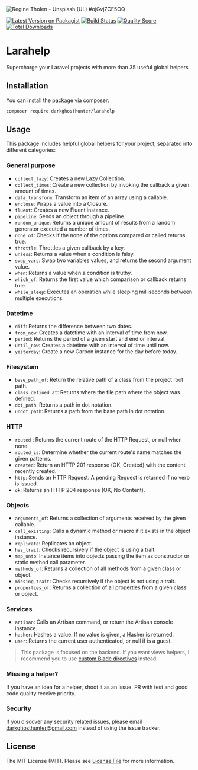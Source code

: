 ![Regine Tholen - Unsplash (UL) #ojGvj7CE5OQ](https://images.unsplash.com/photo-1574246915327-8cf501d94757?ixlib=rb-1.2.1&ixid=eyJhcHBfaWQiOjEyMDd9&auto=format&fit=crop&w=1280&h=400&q=80)

[![Latest Version on Packagist](https://img.shields.io/packagist/v/darkghosthunter/larahelp.svg?style=flat-square)](https://packagist.org/packages/darkghosthunter/larahelp)
[![Build Status](https://img.shields.io/travis/darkghosthunter/larahelp/master.svg?style=flat-square)](https://travis-ci.org/darkghosthunter/larahelp)
[![Quality Score](https://img.shields.io/scrutinizer/g/darkghosthunter/larahelp.svg?style=flat-square)](https://scrutinizer-ci.com/g/darkghosthunter/larahelp)
[![Total Downloads](https://img.shields.io/packagist/dt/darkghosthunter/larahelp.svg?style=flat-square)](https://packagist.org/packages/darkghosthunter/larahelp)

# Larahelp

Supercharge your Laravel projects with more than 35 useful global helpers.

## Installation

You can install the package via composer:

```bash
composer require darkghosthunter/larahelp
```

## Usage

This package includes helpful global helpers for your project, separated into different categories:

### General purpose

* `collect_lazy`: Creates a new Lazy Collection.
* `collect_times`: Create a new collection by invoking the callback a given amount of times.
* `data_transform`: Transform an item of an array using a callable.
* `enclose`: Wraps a value into a Closure.
* `fluent`: Creates a new Fluent instance.
* `pipeline`: Sends an object through a pipeline.
* `random_unique`: Returns a unique amount of results from a random generator executed a number of times.
* `none_of`: Checks if the none of the options compared or called returns true.
* `throttle`: Throttles a given callback by a key.
* `unless`: Returns a value when a condition is falsy.
* `swap_vars`: Swap two variables values, and returns the second argument value.
* `when`: Returns a value when a condition is truthy.
* `which_of`: Returns the first value which comparison or callback returns true.
* `while_sleep`: Executes an operation while sleeping milliseconds between multiple executions.

### Datetime

* `diff`: Returns the difference between two dates.
* `from_now`: Creates a datetime with an interval of time from now.
* `period`: Returns the period of a given start and end or interval.
* `until_now`: Creates a datetime with an interval of time until now.
* `yesterday`: Create a new Carbon instance for the day before today.

### Filesystem

* `base_path_of`: Return the relative path of a class from the project root path.
* `class_defined_at`: Returns where the file path where the object was defined.
* `dot_path`: Returns a path in dot notation.
* `undot_path`: Returns a path from the base path in dot notation.

### HTTP

* `routed` : Returns the current route of the HTTP Request, or null when none.
* `routed_is`: Determine whether the current route's name matches the given patterns.
* `created`: Return an HTTP 201 response (OK, Created) with the content recently created.
* `http`: Sends an HTTP Request. A pending Request is returned if no verb is issued.
* `ok`: Returns an HTTP 204 response (OK, No Content).

### Objects

* `arguments_of`: Returns a collection of arguments received by the given callable.
* `call_existing`: Calls a dynamic method or macro if it exists in the object instance.
* `replicate`: Replicates an object.
* `has_trait`: Checks recursively if the object is using a trait.
* `map_unto`: Instance items into objects passing the item as constructor or static method call parameter.
* `methods_of`: Returns a collection of all methods from a given class or object.
* `missing_trait`: Checks recursively if the object is not using a trait.
* `properties_of`: Returns a collection of all properties from a given class or object.

### Services

* `artisan`:  Calls an Artisan command, or return the Artisan console instance.
* `hasher`: Hashes a value. If no value is given, a Hasher is returned.
* `user`: Returns the current user authenticated, or null if is a guest.

> This package is focused on the backend. If you want views helpers, I recommend you to use [custom Blade directives](https://laravel.com/docs/blade#extending-blade) instead.

### Missing a helper?

If you have an idea for a helper, shoot it as an issue. PR with test and good code quality receive priority.

### Security

If you discover any security related issues, please email darkghosthunter@gmail.com instead of using the issue tracker.

## License

The MIT License (MIT). Please see [License File](LICENSE.md) for more information.